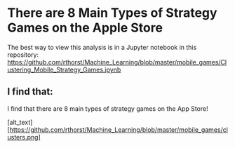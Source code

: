 # There are 8 Main Types of Strategy Games on the Apple Store

The best way to view this analysis is in a Jupyter notebook in this repository: https://github.com/rthorst/Machine_Learning/blob/master/mobile_games/Clustering_Mobile_Strategy_Games.ipynb

## I find that:

I find that there are 8 main types of strategy games on the App Store! 

[alt_text][https://github.com/rthorst/Machine_Learning/blob/master/mobile_games/clusters.png]
